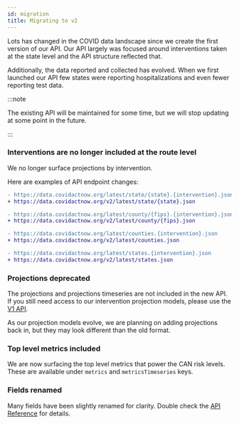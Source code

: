 ```yaml
---
id: migration
title: Migrating to v2
---
```



Lots has changed in the COVID data landscape since we create the first version of our API.
Our API largely was focused around interventions taken at the state level and the API structure reflected that.

Additionally, the data reported and collected has evolved. When we first launched our API few states were reporting
hospitalizations and even fewer reporting test data. 

:::note

The existing API will be maintained for some time, but we will stop updating at some point in the future.

:::

### Interventions are no longer included at the route level
We no longer surface projections by intervention.

Here are examples of API endpoint changes:
```diff
- https://data.covidactnow.org/latest/state/{state}.{intervention}.json
+ https://data.covidactnow.org/v2/latest/state/{state}.json
```
```diff
- https://data.covidactnow.org/latest/county/{fips}.{intervention}.json
+ https://data.covidactnow.org/v2/latest/county/{fips}.json
```
```diff
- https://data.covidactnow.org/latest/counties.{intervention}.json
+ https://data.covidactnow.org/v2/latest/counties.json
```
```diff
- https://data.covidactnow.org/latest/states.{intervention}.json
+ https://data.covidactnow.org/v2/latest/states.json
```

### Projections deprecated

The projections and projections timeseries are not included in the new API.
If you still need access to our intervention projection models, please use the [V1 API](https://github.com/covid-projections/covid-data-model/blob/master/api/README.V1.md). 

As our projection models evolve, we are planning on adding projections back in, but they may look
different than the old format.


### Top level metrics included

We are now surfacing the top level metrics that power the CAN risk levels.
These are available under `metrics` and `metricsTimeseries` keys.

### Fields renamed

Many fields have been slightly renamed for clarity.  Double check the [API Reference](/api) for details.